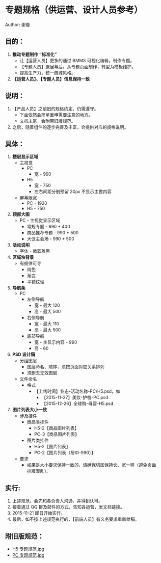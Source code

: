 # 专题规格（供运营、设计人员参考）

Author: 谢璇

## 目的：
1. **推动专题制作 “标准化”**
    * 让【运营人员】更多的通过 BMMS 可视化编辑，制作专题。
    * 【专题人员】退居幕后，从专题页面制作，转型为模板维护。
    * 提高生产力，统一商城风格。
2. **【运营人员】、【专题人员】信息保持一致**

## 说明：
1. 【产品人员】之前旧的规格约定，仍需遵守。 
    * 下面依然会简单重申需要注意的地方。
    * 文档末尾，会附带旧版规范。
2. 之后，随着组件的逐步完善及丰富，会提供对应的规格说明。

## 具体：
1. **楼层显示区域**
    * 主视觉
        * PC
            * 宽 - 990
        * H5
            * 宽 - 750
            * 左右间距分别预留 20px 不显示主要内容
    * 屏幕限宽
        * PC - 1920
        * H5 - 750
2. **顶部大图**
    * PC - 主视觉显示区域
        * 常规专题 - 990 * 400
        * 商品推荐专题 - 990 * 500
        * 大促主会场 - 990 * 500
3. **活动说明**
    * 字体 - 微软雅黑
4. **区域块背景**
    * 有规律可寻
        * 纯色
        * 渐变
        * 平铺纹理
5. **导航条**
    * PC
        * 左侧导航
            * 宽 - 最大 120
            * 高 - 最大 500
        * 右侧导航
            * 宽 - 最大 110
            * 高 - 最大 500
        * 底部导航
            * 宽 - 主显示内容 - 990
            * 高 - 60
6. **PSD 设计稿**
    * 分组图层
        * 图层命名、顺序，须按页面对应关系排列
        * 须删去无效图层
    * 文件命名
        * 格式
            * 【上线时间】业态-活动名称-PC/H5.psd，如
                * 【2015-11-27】美妆-护唇-PC.psd
                * 【2015-12-26】全球购-母婴-H5.psd
7. **图片列表大小一致**
    * 涉及挂件
        * 商品类挂件
            * H5-2【商品图片列表】
            * PC-3【商品图片列表】
        * 图片类挂件
            * H5-2【图片列表】
            * PC-2【图片列表（居中-990）】
    * 要求
        * 如果是大小要求保持一致的，请确保切图保持长、宽一样（避免页面排版混乱）。

## 实行:
1. 上述规范，会先和各负责人沟通，并得到认可。
2. 接着通过 QQ 群及邮件的方式，告知各运营，发文档链接。
3. 2015-11-21 即日开始实行。
4. 最后，如不按上述规范执行的，【前端人员】有义务要求重新给稿。

## 附旧版规范：
* <a href="http://img2.bbgstatic.com/1511e7ff5d0_bc_f62cede873270aa96dcafcdc8c28620f_1250x6558.jpeg" target="_blank">H5 专题规范.jpg</a>
* <a href="http://img0.bbgstatic.com/1511e800066_bc_1a55e6380d927696b78c3e46a09cc933_1050x6611.jpeg" target="_blank">PC 专题规范.jpg</a>
